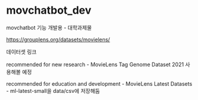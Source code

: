 # movchatbot_dev
movchatbot 기능 개발용 - 대학과제물

https://grouplens.org/datasets/movielens/

데이터셋 링크

recommended for new research - MovieLens Tag Genome Dataset 2021 사용해볼 예정

recommended for education and development - MovieLens Latest Datasets - ml-latest-small을 data/csv에 저장해둠

